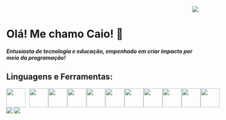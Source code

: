 <img align="right" src="https://komarev.com/ghpvc/?username=caioandrei&color=e4ee71"><br>

# Olá! Me chamo Caio! 👋

##### Entusiasta de tecnologia e educação, empenhado em criar impacto por meio da programação!

<h2 align="left">Linguagens e Ferramentas:</h2>
<div style="display: flex; align-items: center;">
    <!-- Imagem do Java -->
    <img src="https://cdn.jsdelivr.net/gh/devicons/devicon@latest/icons/java/java-original.svg"
         style="width: 50px; height: 50px; margin-right: 10px;" />
    <!-- Imagem do Spring -->
    <img src="https://cdn.jsdelivr.net/gh/devicons/devicon@latest/icons/spring/spring-original.svg"
         style="width: 50px; height: 50px;" />
    <!-- Imagem do Maven -->
    <img src="https://cdn.jsdelivr.net/gh/devicons/devicon@latest/icons/maven/maven-original.svg"
         style="width: 50px; height: 50px;" />
    <!-- Imagem do Postman -->
    <img src="https://cdn.jsdelivr.net/gh/devicons/devicon@latest/icons/postman/postman-original.svg"
         style="width: 50px; height: 50px;" />
    <!-- Imagem do PostgreSQL -->
    <img src="https://cdn.jsdelivr.net/gh/devicons/devicon@latest/icons/postgresql/postgresql-original.svg"
         style="width: 50px; height: 50px;" />
    <!-- Imagem do MySQL -->
    <img src="https://cdn.jsdelivr.net/gh/devicons/devicon@latest/icons/mysql/mysql-original.svg"
         style="width: 50px; height: 50px;" />
    <!-- Imagem do HTML5 -->
    <img src="https://cdn.jsdelivr.net/gh/devicons/devicon@latest/icons/html5/html5-original.svg"
         style="width: 50px; height: 50px;" />
    <!-- Imagem do CSS3 -->
    <img src="https://cdn.jsdelivr.net/gh/devicons/devicon@latest/icons/css3/css3-original.svg"
         style="width: 50px; height: 50px;" />
    <!-- Imagem do Python -->
    <img src="https://cdn.jsdelivr.net/gh/devicons/devicon@latest/icons/python/python-original.svg"
         style="width: 50px; height: 50px;" />
    <!-- Imagem do C -->
    <img src="https://cdn.jsdelivr.net/gh/devicons/devicon@latest/icons/c/c-original.svg"
         style="width: 50px; height: 50px;" />
    <!-- Imagem do Git -->
    <img src="https://cdn.jsdelivr.net/gh/devicons/devicon@latest/icons/git/git-original.svg"
         style="width: 50px; height: 50px;" />
</div>

<div>
  <!-- Work Links -->
  <a href="https://www.linkedin.com/in/caioandrei/" target="_blank"><img src="https://img.shields.io/badge/-LinkedIn-%230077B5?style=for-the-badge&logo=linkedin&logoColor=white" target="_blank"></a>
  <a href = "mailto:devcaio2002@gmail.com
"><img src="https://img.shields.io/badge/Gmail-D14836?style=for-the-badge&logo=gmail&logoColor=white"></a>
</div>
